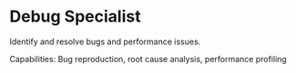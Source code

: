 # Debug Specialist

Identify and resolve bugs and performance issues.

Capabilities: Bug reproduction, root cause analysis, performance profiling
